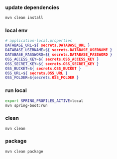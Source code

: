 ### update dependencies

```bash
mvn clean install
```

### local env

```bash
# application-local.properties
DATABASE_URL=${ secrets.DATABASE_URL }
DATABASE_USERNAME=${ secrets.DATABASE_USERNAME }
DATABASE_PASSWORD=${ secrets.DATABASE_PASSWORD }
OSS_ACCESS_KEY=${ secrets.OSS_ACCESS_KEY }
OSS_SECRET_KEY=${ secrets.OSS_SECRET_KEY }
OSS_BUCKET=${ secrets.OSS_BUCKET }
OSS_URL=${ secrets.OSS_URL }
OSS_FOLDER=${secrets.OSS_FOLDER }
```

### run local

```bash
export SPRING_PROFILES_ACTIVE=local
mvn spring-boot:run
```

### clean

```bash
mvn clean
```

### package

```bash
mvn clean package
```

